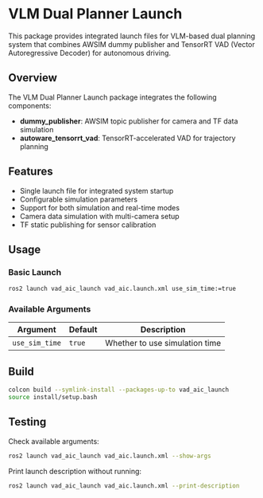 # VLM Dual Planner Launch

This package provides integrated launch files for VLM-based dual planning system that combines AWSIM dummy publisher and TensorRT VAD (Vector Autoregressive Decoder) for autonomous driving.

## Overview

The VLM Dual Planner Launch package integrates the following components:
- **dummy_publisher**: AWSIM topic publisher for camera and TF data simulation
- **autoware_tensorrt_vad**: TensorRT-accelerated VAD for trajectory planning

## Features

- Single launch file for integrated system startup
- Configurable simulation parameters
- Support for both simulation and real-time modes
- Camera data simulation with multi-camera setup
- TF static publishing for sensor calibration

## Usage

### Basic Launch

```bash
ros2 launch vad_aic_launch vad_aic.launch.xml use_sim_time:=true
```

### Available Arguments

| Argument | Default | Description |
|----------|---------|-------------|
| `use_sim_time` | `true` | Whether to use simulation time |


## Build

```bash
colcon build --symlink-install --packages-up-to vad_aic_launch
source install/setup.bash
```

## Testing

Check available arguments:
```bash
ros2 launch vad_aic_launch vad_aic.launch.xml --show-args
```

Print launch description without running:
```bash
ros2 launch vad_aic_launch vad_aic.launch.xml --print-description
```

